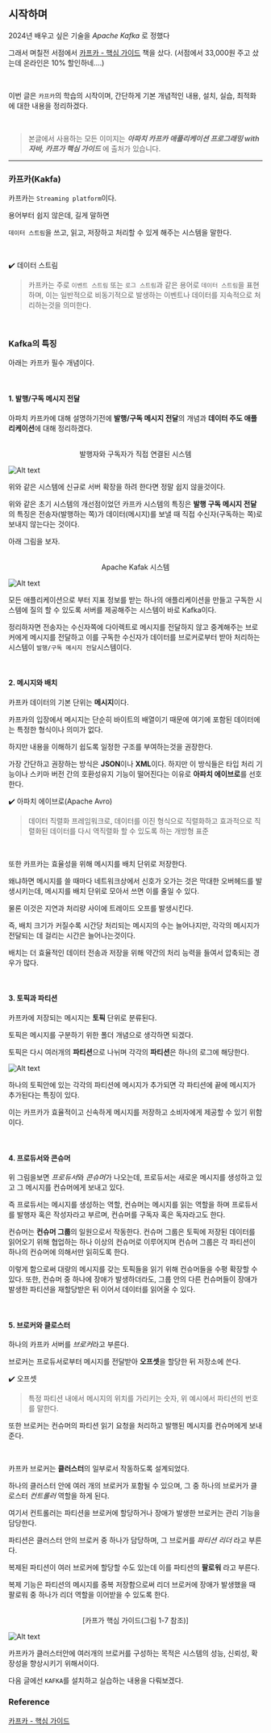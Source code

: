 
## 시작하며

2024년 배우고 싶은 기술을 *Apache Kafka*  로 정했다

그래서 며칠전 서점에서 [카프카 - 핵심 가이드](https://www.yes24.com/Product/Goods/118397432?pid=123487&cosemkid=go16824830298205674&gad_source=1&gclid=Cj0KCQiA-62tBhDSARIsAO7twbZGc00lrvYMBk4t_b_5lmMti_rbupL0YCePMnYXm6_n4LaMndidhiwaAi5XEALw_wcB) 책을 샀다.
(서점에서 33,000원 주고 샀는데 온라인은 10% 할인하네....)

</br>

이번 글은 `카프카`의 학습의 시작이며, 간단하게 기본 개념적인 내용, 설치, 실습, 최적화에 대한 내용을 정리하겠다.

</br>

> 본글에서 사용하는 모든 이미지는 ***아파치 카프카 애플리케이션 프로그래밍 with 자바, 카프가 핵심 가이드*** 에 출처가 있습니다.
--- 

### 카프카(Kakfa)

카프카는 `Streaming platform`이다.

용어부터 쉽지 않은데, 길게 말하면

`데이터 스트림`을 쓰고, 읽고, 저장하고 처리할 수 있게 해주는 시스템을 말한다.

</br>

✔️ 데이터 스트림

>카프카는 주로 `이벤트 스트림` 또는 `로그 스트림`과 같은 용어로 `데이터 스트림`을 표현하며, 이는 일반적으로 비동기적으로 발생하는 이벤트나 데이터를 지속적으로 처리하는것을 의미한다.

</br>

### Kafka의 특징

아래는 카프카 필수 개념이다.

</br>

#### 1. 발행/구독 메시지 전달

아파치 카프카에 대해 설명하기전에 **발행/구독 메시지 전달**의 개념과 **데이터 주도 애플리케이션**에 대해 정리하겠다.


</br>

<center> 발행자와 구독자가 직접 연결된 시스템</center>

![Alt text](./image/발행구독-다이렉트.png)

위와 같은 시스템에 신규로 서버 확장을 하려 한다면 정말 쉽지 않을것이다.

위와 같은 초기 시스템의 개선점이었던 카프카 시스템의 특징은 **발행 구독 메시지 전달**의 특징은 전송자(발행하는 쪽)가 데이터(메시지)를 보낼 때 직접 수신자(구독하는 쪽)로 보내지 않는다는 것이다.

아래 그림을 보자.

<br>

<center> Apache Kafak 시스템</center>

![Alt text](./image/발행구독-통합.png)

모든 애플리케이션으로 부터 지표 정보를 받는 하나의 애플리케이션을 만들고 구독한 시스템에 질의 할 수 있도록 서버를 제공해주는 시스템이 바로 Kafka이다.

정리하자면 전송자는 수신자쪽에 다이렉트로 메시지를 전달하지 않고 중계해주는 브로커에게 메시지를 전달하고 이를 구독한 수신자가 데이터를 브로커로부터 받아 처리하는 시스템이 `발행/구독 메시지 전달`시스템이다.

</br>

#### 2. 메시지와 배치
카프카 데이터의 기본 단위는 **메시지**이다.

카프카의 입장에서 메시지는 단순히 바이트의 배열이기 때문에 여기에 포함된 데이터에는 특정한 형식이나 의미가 없다.

하지만 내용을 이해하기 쉽도록 일정한 구조를 부여하는것을 권장한다.

가장 간단하고 권장하는 방식은 **JSON**이나 **XML**이다. 하지만 이 방식들은 타입 처리 기능이나 스키마 버전 간의 호환성유지 기능이 떨어진다는 이유로 **아파치 에이브로**를 선호한다.

✔️ 아파치 에이브로(Apache Avro)

>데이터 직렬화 프레임워크로, 데이터를 이진 형식으로 직렬화하고 효과적으로 직렬화된 데이터를 다시 역직렬화 할 수 있도록 하는 개방형 표준

</br>

또한 카프카는 효율성을 위해 메시지를 배치 단위로 저장한다.

왜냐하면 메시지를 쓸 때마다 네트워크상에서 신호가 오가는 것은 막대한 오버헤드를 발생시키는데, 메시지를 배치 단위로 모아서 쓰면 이를 줄일 수 있다.

물론 이것은 지연과 처리량 사이에 트레이드 오프를 발생시킨다.

즉, 배치 크기가 커질수록 시간당 처리되는 메시지의 수는 늘어나지만, 각각의 메시지가 전달되는 데 걸리는 시간은 늘어나는것이다.

배치는 더 효율적인 데이터 전송과 저장을 위해 약간의 처리 능력을 들여서 압축되는 경우가 많다.

</br>

#### 3. 토픽과 파티션

카프카에 저장되는 메시지는 **토픽** 단위로 분류된다.

토픽은 메시지를 구분하기 위한 폴더 개념으로 생각하면 되겠다.

토픽은 다시 여러개의 **파티션**으로 나뉘며 각각의 **파티션**은 하나의 로그에 해당한다.


![Alt text](./image/파티션.png)

하나의 토픽안에 있는 각각의 파티션에 메시지가 추가되면 각 파티션에 끝에 메시지가 추가된다는 특징이 있다.

이는 카프카가 효율적이고 신속하게 메시지를 저장하고 소비자에게 제공할 수 있기 위함이다.

</br>

#### 4. 프로듀서와 콘슈머

위 그림을보면 *프로듀서*와 *콘슈머*가 나오는데, 프로듀서는 새로운 메시지를 생성하고 있고 그 메시지를 컨슈머에게 보내고 있다.

즉 프로듀서는 메시지를 생성하는 역할, 컨슈머는 메시지를 읽는 역할을 하며 프로듀서를 발행자 혹은 작성자라고 부르며, 컨슈머를 구독자 혹은 독자라고도 한다.

컨슈머는 **컨슈머 그룹**의 일원으로서 작동한다. 컨슈머 그룹은 토픽에 저장된 데이터를 읽어오기 위해 협업하는 하나 이상의 컨슈머로 이루어지며 컨슈머 그룹은 각 파티션이 하나의 컨슈머에 의해서만 읽히도록 한다. 

이렇게 함으로써 대량의 메시지를 갖는 토픽들을 읽기 위해 컨슈머들을 수평 확장할 수 있다. 또한, 컨슈머 중 하나에 장애가 발생하더라도, 그룹 안의 다른 컨슈머들이 장애가 발생한 파티션을 재할당받은 뒤 이어서 데이터를 읽어올 수 있다.

</br>

#### 5. 브로커와 클로스터

하나의 카프카 서버를 *브로커*라고 부른다.

브로커는 프로듀서로부터 메시지를 전달받아 **오프셋**을 할당한 뒤 저장소에 쓴다.

✔️ 오프셋

> 특정 파티션 내에서 메시지의 위치를 가리키는 숫자, 위 예시에서 파티션의 번호를 말한다.

또한 브로커는 컨슈머의 파티션 읽기 요청을 처리하고 발행된 메시지를 컨슈머에게 보내준다.

</br>

카프카 브로커는 **클러스터**의 일부로서 작동하도록 설계되었다.

하나의 클러스터 안에 여러 개의 브로커가 포함될 수 있으며, 그 중 하나의 브로커가 클로스터 *컨트롤러* 역할을 하게 된다.

여기서 컨트롤러는 파티션을 브로커에 할당하거나 장애가 발생한 브로커는 관리 기능을 담당한다.

파티션은 클러스터 안의 브로커 중 하나가 담당하며, 그 브로커를 *파티션 리더* 라고 부른다. 

복제된 파티션이 여러 브로커에 할당할 수도 있는데 이를 파티션의 **팔로워** 라고 부른다.

복제 기능은 파티션의 메시지를 중복 저장함으로써 리더 브로커에 장애가 발생했을 때 팔로워 중 하나가 리더 역할을 이어받을 수 있도록 한다.

</br>

<center> [카프가 핵심 가이드(그림 1-7 참조)]</center>

![Alt text](./image/클러스터구성.png)

카프카가 클러스터안에 여러개의 브로커를 구성하는 목적은 시스템의 성능, 신뢰성, 확장성을 향상시키기 위해서이다.

다음 글에선 `KAFKA`를 설치하고 실습하는 내용을 다뤄보겠다.

### Reference
[카프카 - 핵심 가이드](https://www.yes24.com/Product/Goods/118397432?pid=123487&cosemkid=go16824830298205674&gad_source=1&gclid=Cj0KCQiA-62tBhDSARIsAO7twbZGc00lrvYMBk4t_b_5lmMti_rbupL0YCePMnYXm6_n4LaMndidhiwaAi5XEALw_wcB)
